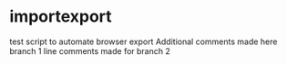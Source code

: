 # importexport
test script to automate browser export
Additional comments made here
branch 1 line comments made for branch 2
